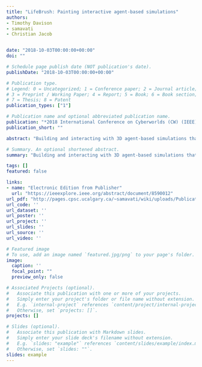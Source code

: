 ```yaml
---
title: "LifeBrush: Painting interactive agent-based simulations"
authors:
- Timothy Davison
- samavati
- Christian Jacob


date: "2018-10-03T00:00:00+00:00"
doi: ""

# Schedule page publish date (NOT publication's date).
publishDate: "2018-10-03T00:00:00+00:00"

# Publication type.
# Legend: 0 = Uncategorized; 1 = Conference paper; 2 = Journal article;
# 3 = Preprint / Working Paper; 4 = Report; 5 = Book; 6 = Book section;
# 7 = Thesis; 8 = Patent
publication_types: ["1"]

# Publication name and optional abbreviated publication name.
publication: "*2018 International Conference on Cyberworlds (CW) (IEEE)*"
publication_short: ""

abstract: "Building and interacting with 3D agent-based simulations that contain a large number of agents is a significant challenge. What if we want to create an intricate new arrangement of agents, or reconfigure a large number of agents? We present LifeBrush, a cyberworld for interactively painting large and elaborate multi-agent simulations with commodity virtual reality systems that we can then simulate and explore. Our main methodology uses sketch-based discrete element texture synthesis to paint agent arrangements. We define a map to convert agents to elements in this framework when we paint and back to agents when we simulate. Like creating new colors on a paint palette, we create example agent arrangements and configurations in an example palette. We paint new agents into a scene with sketch-based generative brushes. We also use those brushes to reconfigure agents to match examples created in the …"

# Summary. An optional shortened abstract.
summary: "Building and interacting with 3D agent-based simulations that contain a large number of agents is a significant challenge. What if we want to create an intricate new arrangement of agents, or reconfigure a large number of agents? We present LifeBrush, a cyberworld for interactively painting large and elaborate multi-agent simulations with commodity virtual reality systems that we can then simulate and explore. Our main methodology uses sketch-based discrete element texture synthesis to paint age..."

tags: []
featured: false

links:
- name: "Electronic Edition from Publisher"
  url: "https://ieeexplore.ieee.org/abstract/document/8590012"
url_pdf: "http://pages.cpsc.ucalgary.ca/~samavati/wiki/uploads/Publications/pdfs/2018Davisonpreprint-Lifebrush.pdf"
url_code: ''
url_dataset: ''
url_poster: ''
url_project: ''
url_slides: ''
url_source: ''
url_video: ''

# Featured image
# To use, add an image named `featured.jpg/png` to your page's folder. 
image:
  caption: ''
  focal_point: ""
  preview_only: false

# Associated Projects (optional).
#   Associate this publication with one or more of your projects.
#   Simply enter your project's folder or file name without extension.
#   E.g. `internal-project` references `content/project/internal-project/index.md`.
#   Otherwise, set `projects: []`.
projects: []

# Slides (optional).
#   Associate this publication with Markdown slides.
#   Simply enter your slide deck's filename without extension.
#   E.g. `slides: "example"` references `content/slides/example/index.md`.
#   Otherwise, set `slides: ""`.
slides: example
---
```

